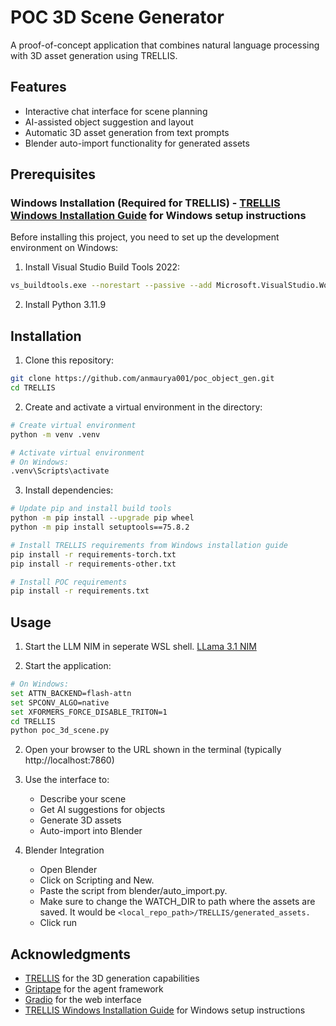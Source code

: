 # POC 3D Scene Generator

A proof-of-concept application that combines natural language processing with 3D asset generation using TRELLIS.

## Features

- Interactive chat interface for scene planning
- AI-assisted object suggestion and layout
- Automatic 3D asset generation from text prompts
- Blender auto-import functionality for generated assets

## Prerequisites

### Windows Installation (Required for TRELLIS) - [TRELLIS Windows Installation Guide](https://github.com/ericcraft-mh/TRELLIS-install-windows) for Windows setup instructions

Before installing this project, you need to set up the development environment on Windows:

1. Install Visual Studio Build Tools 2022:
```bash
vs_buildtools.exe --norestart --passive --add Microsoft.VisualStudio.Workload.VCTools --includeRecommended
```

2. Install Python 3.11.9

## Installation

1. Clone this repository:
```bash
git clone https://github.com/anmaurya001/poc_object_gen.git
cd TRELLIS
```

2. Create and activate a virtual environment in the  directory:
```bash
# Create virtual environment
python -m venv .venv

# Activate virtual environment
# On Windows:
.venv\Scripts\activate
```

3. Install dependencies:
```bash
# Update pip and install build tools
python -m pip install --upgrade pip wheel
python -m pip install setuptools==75.8.2

# Install TRELLIS requirements from Windows installation guide
pip install -r requirements-torch.txt
pip install -r requirements-other.txt

# Install POC requirements
pip install -r requirements.txt
```

## Usage
1. Start the LLM NIM in seperate WSL shell.
[LLama 3.1 NIM](https://build.nvidia.com/meta/llama-3_1-8b-instruct/deploy?environment=wsl2.md)


2. Start the application:
```bash
# On Windows:
set ATTN_BACKEND=flash-attn
set SPCONV_ALGO=native
set XFORMERS_FORCE_DISABLE_TRITON=1
cd TRELLIS
python poc_3d_scene.py
```

2. Open your browser to the URL shown in the terminal (typically http://localhost:7860)

3. Use the interface to:
   - Describe your scene
   - Get AI suggestions for objects
   - Generate 3D assets
   - Auto-import into Blender
  
4. Blender Integration
    - Open Blender
    - Click on Scripting and New.
    - Paste the script from blender/auto_import.py.
    - Make sure to change the WATCH_DIR to path where the assets are saved. It would be ```<local_repo_path>/TRELLIS/generated_assets.```
    - Click run

## Acknowledgments

- [TRELLIS](https://github.com/microsoft/TRELLIS) for the 3D generation capabilities
- [Griptape](https://github.com/griptape-ai/griptape) for the agent framework
- [Gradio](https://github.com/gradio-app/gradio) for the web interface
- [TRELLIS Windows Installation Guide](https://github.com/ericcraft-mh/TRELLIS-install-windows) for Windows setup instructions
